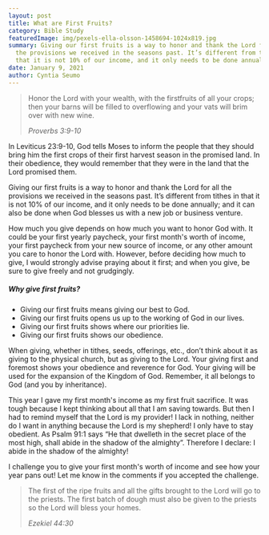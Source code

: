 ```yaml
---
layout: post
title: What are First Fruits?
category: Bible Study
featuredImage: img/pexels-ella-olsson-1458694-1024x819.jpg
summary: Giving our first fruits is a way to honor and thank the Lord for all
  the provisions we received in the seasons past. It’s different from tithes in
  that it is not 10% of our income, and it only needs to be done annually.
date: January 9, 2021
author: Cyntia Seumo
---
```

<blockquote><p>Honor the Lord with your wealth, with the firstfruits of all your crops; then your barns will be filled to overflowing and your vats will brim over with new wine.</p>
<cite> Proverbs 3:9-10 </cite></blockquote>

<p>
In <a>Leviticus 23:9-10</a>, God tells Moses to inform the people that they should bring him the first crops of their first harvest season in the promised land. In their obedience, they would remember that they were in the land that the Lord promised them.
</p>

<p>
Giving our first fruits is a way to honor and thank the Lord for all the provisions we received in the seasons past. It’s different from tithes in that it is not 10% of our income, and it only needs to be done annually; and it can also be done when God blesses us with a new job or business venture.
</p>

<p>
How much you give depends on how much you want to honor God with. It could be your first yearly paycheck, your first month's worth of income, your first paycheck from your new source of income, or any other amount you care to honor the Lord with. However, before deciding how much to give, I would strongly advise praying about it first; and when you give, be sure to give freely and not grudgingly.
</p>

<h5>Why give first fruits?</h5>
<p>
<ul class="blog-list">
 	<li>Giving our first fruits means giving our best to God.</li>
 	<li>Giving our first fruits opens us up to the working of God in our lives.</li>
 	<li>Giving our first fruits shows where our priorities lie.</li>
 	<li>Giving our first fruits shows our obedience.</li>
</ul>
</p>

<p>
When giving, whether in tithes, seeds, offerings, etc., don’t think about it as giving to the physical church, but as giving to the Lord. Your giving first and foremost shows your obedience and reverence for God. Your giving will be used for the expansion of the Kingdom of God. Remember, it all belongs to God (and you by inheritance).
</p>

<p>
This year I gave my first month's income as my first fruit sacrifice. It was tough because I kept thinking about all that I am saving towards. But then I had to remind myself that the Lord is my provider! I lack in nothing, neither do I want in anything because the Lord is my shepherd! I only have to stay obedient. As Psalm 91:1 says “He that dwelleth in the secret place of the most high, shall abide in the shadow of the almighty”. Therefore I declare: I abide in the shadow of the almighty!
</p>

<p>
I challenge you to give your first month's worth of income and see how your year pans out! Let me know in the comments if you accepted the challenge.
</p>

<blockquote><p>The first of the ripe fruits and all the gifts brought to the Lord will go to the priests. The first batch of dough must also be given to the priests so the Lord will bless your homes.</p>
<cite>Ezekiel 44:30</cite></blockquote>